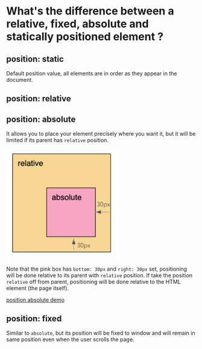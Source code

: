 # What's the difference between a relative, fixed, absolute and statically positioned element ?

## position: static
Default position value, all elements are in order as they appear in the document.

## position: relative

## position: absolute
It allows you to place your element precisely where you want it, but it will be limited if its parent has `relative` position.

<img src="../../assets/images/position-absolute.png?v=1" alt="position absolute" width="300" />

Note that the pink box has `bottom: 30px` and `right: 30px` set, positioning will be done relative to its parent with `relative` position.
If take the position `relative` off from parent, positioning will be done relative to the HTML element (the page itself). 

[position absolute demo](https://codepen.io/kmsheng/pen/LagMMv)

## position: fixed
Similar to `absolute`, but its position will be fixed to window and will remain in same position even when the user scrolls the page.
